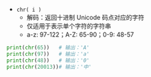 - `chr( i )`
	- 解码：返回十进制 Unicode 码点对应的字符
	- 仅适用于表示单个字符的字符串
	- a-z: 97-122；A-Z: 65-90；0-9: 48-57
```python
print(chr(65))   # 输出：'A'
print(chr(97))   # 输出：'a'
print(chr(48))   # 输出：'0'
print(chr(20013))# 输出：'中'
```